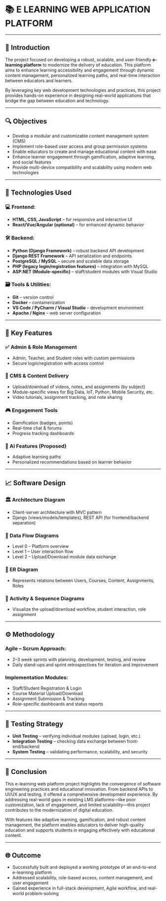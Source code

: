 # 📚 E LEARNING WEB APPLICATION PLATFORM

---

## 📘 Introduction

The project focused on developing a robust, scalable, and user-friendly **e-learning platform** to modernize the delivery of education. This platform aims to enhance learning accessibility and engagement through dynamic content management, personalized learning paths, and real-time interaction between educators and learners.

By leveraging key web development technologies and practices, this project provides hands-on experience in designing real-world applications that bridge the gap between education and technology.

---

## 🔍 Objectives

- Develop a modular and customizable content management system (CMS)
- Implement role-based user access and group permission systems
- Enable educators to create and manage educational content with ease
- Enhance learner engagement through gamification, adaptive learning, and social features
- Provide multi-device compatibility and scalability using modern web technologies

---

## 🔧 Technologies Used

### 💻 Frontend:
- **HTML, CSS, JavaScript** – for responsive and interactive UI
- **React/Vue/Angular (optional)** – for enhanced dynamic behavior

### 🛠 Backend:
- **Python (Django Framework)** – robust backend API development
- **Django REST Framework** – API serialization and endpoints
- **PostgreSQL / MySQL** – secure and scalable data storage
- **PHP (legacy login/registration features)** – integration with MySQL
- **ASP.NET (Module-specific)** – staff/student modules with Visual Studio

### 🗃 Tools & Utilities:
- **Git** – version control
- **Docker** – containerization
- **VS Code / PyCharm / Visual Studio** – development environment
- **Apache / Nginx** – web server configuration

---

## 🧠 Key Features

### ✅ Admin & Role Management
- Admin, Teacher, and Student roles with custom permissions
- Secure login/registration with access control

### 📂 CMS & Content Delivery
- Upload/download of videos, notes, and assignments (by subject)
- Module-specific views for Big Data, IoT, Python, Mobile Security, etc.
- Video tutorials, assignment tracking, and note sharing

### 🎮 Engagement Tools
- Gamification (badges, points)
- Real-time chat & forums
- Progress tracking dashboards

### 🤖 AI Features (Proposed)
- Adaptive learning paths
- Personalized recommendations based on learner behavior

---

## 📈 Software Design

### 🏛 Architecture Diagram
- Client-server architecture with MVC pattern
- Django (views/models/templates), REST API (for frontend/backend separation)

### 🔁 Data Flow Diagrams
- Level 0 – Platform overview
- Level 1 – User interaction flow
- Level 2 – Upload/Download module data exchange

### 📘 ER Diagram
- Represents relations between Users, Courses, Content, Assignments, Roles

### 🔄 Activity & Sequence Diagrams
- Visualize the upload/download workflow, student interaction, role assignment

---

## ⚙️ Methodology

### Agile – Scrum Approach:
- 2–3 week sprints with planning, development, testing, and review
- Daily stand-ups and sprint retrospectives for iteration and improvement

### Implementation Modules:
- Staff/Student Registration & Login
- Course Material Upload/Download
- Assignment Submission & Tracking
- Role-specific dashboards and status reports

---

## 🧪 Testing Strategy

- **Unit Testing** – verifying individual modules (upload, login, etc.)
- **Integration Testing** – checking data exchange between front-end/backend
- **System Testing** – validating performance, scalability, and security

---

## 🧾 Conclusion

This e-learning web platform project highlights the convergence of software engineering practices and educational innovation. From backend APIs to UI/UX and testing, it offered a comprehensive development experience. By addressing real-world gaps in existing LMS platforms—like poor customization, lack of engagement, and limited scalability—this project contributes to the modernization of digital education.

With features like adaptive learning, gamification, and robust content management, the platform enables educators to deliver high-quality education and supports students in engaging effectively with educational content.

---

## 🌐 Outcome

- Successfully built and deployed a working prototype of an end-to-end e-learning platform
- Addressed scalability, role-based access, content management, and user engagement
- Gained experience in full-stack development, Agile workflow, and real-world problem-solving

